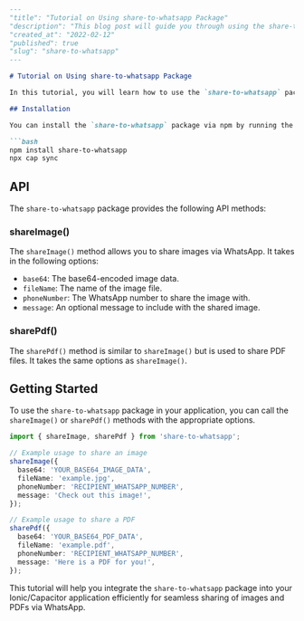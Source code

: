 ```md
---
"title": "Tutorial on Using share-to-whatsapp Package"
"description": "This blog post will guide you through using the share-to-whatsapp package to easily share images and PDF files directly to a specified WhatsApp number from your Ionic/Capacitor application."
"created_at": "2022-02-12"
"published": true
"slug": "share-to-whatsapp"
---

# Tutorial on Using share-to-whatsapp Package

In this tutorial, you will learn how to use the `share-to-whatsapp` package to simplify sharing images and PDF files to a specific WhatsApp number from your Ionic/Capacitor application.

## Installation

You can install the `share-to-whatsapp` package via npm by running the following commands:

```bash
npm install share-to-whatsapp
npx cap sync
```

## API

The `share-to-whatsapp` package provides the following API methods:

### shareImage()

The `shareImage()` method allows you to share images via WhatsApp. It takes in the following options:
- `base64`: The base64-encoded image data.
- `fileName`: The name of the image file.
- `phoneNumber`: The WhatsApp number to share the image with.
- `message`: An optional message to include with the shared image.

### sharePdf()

The `sharePdf()` method is similar to `shareImage()` but is used to share PDF files. It takes the same options as `shareImage()`.

## Getting Started

To use the `share-to-whatsapp` package in your application, you can call the `shareImage()` or `sharePdf()` methods with the appropriate options.

```typescript
import { shareImage, sharePdf } from 'share-to-whatsapp';

// Example usage to share an image
shareImage({
  base64: 'YOUR_BASE64_IMAGE_DATA',
  fileName: 'example.jpg',
  phoneNumber: 'RECIPIENT_WHATSAPP_NUMBER',
  message: 'Check out this image!',
});

// Example usage to share a PDF
sharePdf({
  base64: 'YOUR_BASE64_PDF_DATA',
  fileName: 'example.pdf',
  phoneNumber: 'RECIPIENT_WHATSAPP_NUMBER',
  message: 'Here is a PDF for you!',
});
```

This tutorial will help you integrate the `share-to-whatsapp` package into your Ionic/Capacitor application efficiently for seamless sharing of images and PDFs via WhatsApp.
```